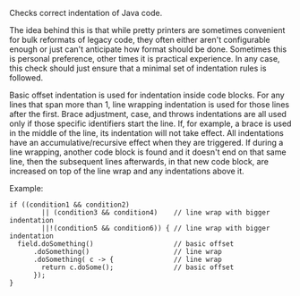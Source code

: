 <div>

Checks correct indentation of Java code.

</div>

The idea behind this is that while pretty printers are sometimes
convenient for bulk reformats of legacy code, they often either aren't
configurable enough or just can't anticipate how format should be done.
Sometimes this is personal preference, other times it is practical
experience. In any case, this check should just ensure that a minimal
set of indentation rules is followed.

Basic offset indentation is used for indentation inside code blocks. For
any lines that span more than 1, line wrapping indentation is used for
those lines after the first. Brace adjustment, case, and throws
indentations are all used only if those specific identifiers start the
line. If, for example, a brace is used in the middle of the line, its
indentation will not take effect. All indentations have an
accumulative/recursive effect when they are triggered. If during a line
wrapping, another code block is found and it doesn't end on that same
line, then the subsequent lines afterwards, in that new code block, are
increased on top of the line wrap and any indentations above it.

Example:

    if ((condition1 && condition2)
            || (condition3 && condition4)    // line wrap with bigger indentation
            ||!(condition5 && condition6)) { // line wrap with bigger indentation
      field.doSomething()                    // basic offset
          .doSomething()                     // line wrap
          .doSomething( c -> {               // line wrap
            return c.doSome();               // basic offset
          });
    }
